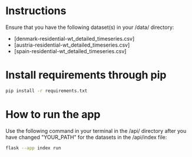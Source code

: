 # Instructions

Ensure that you have the following dataset(s) in your /data/ directory:

- [denmark-residential-wt_detailed_timeseries.csv]
- [austria-residential-wt_detailed_timeseries.csv]
- [spain-residential-wt_detailed_timeseries.csv]

# Install requirements through pip
```bash
pip install -r requirements.txt
```

# How to run the app
Use the following command in your terminal in the /api/ directory after you have changed "YOUR_PATH" for the datasets in the /api/index file:

```bash
flask --app index run
```
